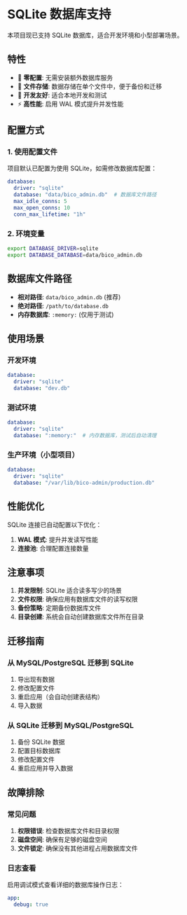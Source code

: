 # SQLite 数据库支持

本项目现已支持 SQLite 数据库，适合开发环境和小型部署场景。

## 特性

- 🚀 **零配置**: 无需安装额外数据库服务
- 📁 **文件存储**: 数据存储在单个文件中，便于备份和迁移
- 🔧 **开发友好**: 适合本地开发和测试
- ⚡ **高性能**: 启用 WAL 模式提升并发性能

## 配置方式

### 1. 使用配置文件

项目默认已配置为使用 SQLite，如需修改数据库配置：
```yaml
database:
  driver: "sqlite"
  database: "data/bico_admin.db"  # 数据库文件路径
  max_idle_conns: 5
  max_open_conns: 10
  conn_max_lifetime: "1h"
```

### 2. 环境变量

```bash
export DATABASE_DRIVER=sqlite
export DATABASE_DATABASE=data/bico_admin.db
```

## 数据库文件路径

- **相对路径**: `data/bico_admin.db` (推荐)
- **绝对路径**: `/path/to/database.db`
- **内存数据库**: `:memory:` (仅用于测试)

## 使用场景

### 开发环境
```yaml
database:
  driver: "sqlite"
  database: "dev.db"
```

### 测试环境
```yaml
database:
  driver: "sqlite"
  database: ":memory:"  # 内存数据库，测试后自动清理
```

### 生产环境（小型项目）
```yaml
database:
  driver: "sqlite"
  database: "/var/lib/bico-admin/production.db"
```

## 性能优化

SQLite 连接已自动配置以下优化：

1. **WAL 模式**: 提升并发读写性能
2. **连接池**: 合理配置连接数量

## 注意事项

1. **并发限制**: SQLite 适合读多写少的场景
2. **文件权限**: 确保应用有数据库文件的读写权限
3. **备份策略**: 定期备份数据库文件
4. **目录创建**: 系统会自动创建数据库文件所在目录

## 迁移指南

### 从 MySQL/PostgreSQL 迁移到 SQLite

1. 导出现有数据
2. 修改配置文件
3. 重启应用（会自动创建表结构）
4. 导入数据

### 从 SQLite 迁移到 MySQL/PostgreSQL

1. 备份 SQLite 数据
2. 配置目标数据库
3. 修改配置文件
4. 重启应用并导入数据

## 故障排除

### 常见问题

1. **权限错误**: 检查数据库文件和目录权限
2. **磁盘空间**: 确保有足够的磁盘空间
3. **文件锁定**: 确保没有其他进程占用数据库文件

### 日志查看

启用调试模式查看详细的数据库操作日志：
```yaml
app:
  debug: true
```
